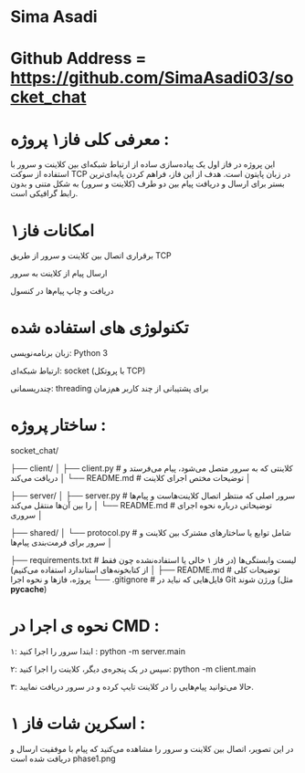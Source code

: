 # Sima Asadi
# Github Address = https://github.com/SimaAsadi03/socket_chat


# معرفی کلی فاز۱ پروژه : 
این پروژه در فاز اول یک پیاده‌سازی ساده از ارتباط شبکه‌ای بین کلاینت و سرور با استفاده از سوکت TCP در زبان پایتون است.
هدف از این فاز، فراهم کردن پایه‌ای‌ترین بستر برای ارسال و دریافت پیام بین دو طرف (کلاینت و سرور) به شکل متنی و بدون رابط گرافیکی است.

# امکانات فاز۱
برقراری اتصال بین کلاینت و سرور از طریق TCP

ارسال پیام از کلاینت به سرور

دریافت و چاپ پیام‌ها در کنسول


# تکنولوژی های استفاده شده 

زبان برنامه‌نویسی: Python 3

ارتباط شبکه‌ای: socket (با پروتکل TCP)

چندریسمانی: threading برای پشتیبانی از چند کاربر هم‌زمان

# ساختار پروژه :
socket_chat/

├── client/
│   ├── client.py              # کلاینتی که به سرور متصل می‌شود، پیام می‌فرستد و دریافت می‌کند
│   └── README.md              # توضیحات مختص اجرای کلاینت
│




├── server/
│   ├── server.py              # سرور اصلی که منتظر اتصال کلاینت‌هاست و پیام‌ها را بین آن‌ها منتقل می‌کند
│   └── README.md              # توضیحاتی درباره نحوه اجرای سروری
│



├── shared/
│   └── protocol.py            #  شامل توابع یا ساختارهای مشترک بین کلاینت و سرور برای فرمت‌بندی پیام‌ها
│


├── requirements.txt           # لیست وابستگی‌ها (در فاز ۱ خالی یا استفاده‌نشده چون فقط از کتابخونه‌های استاندارد استفاده می‌کنیم)
│
├── README.md                  # توضیحات کلی پروژه، فازها و نحوه اجرا
└── .gitignore                 # فایل‌هایی که نباید در Git ورژن شوند (مثل __pycache__)


# نحوه ی اجرا در CMD :

۱: ابتدا سرور را اجرا کنید :    python -m server.main

۲: سپس در یک پنجره‌ی دیگر، کلاینت را اجرا کنید:  python -m client.main

۳: حالا می‌توانید پیام‌هایی را در کلاینت تایپ کرده و در سرور دریافت نمایید.

# اسکرین شات فاز ۱ :

در این تصویر، اتصال بین کلاینت و سرور را مشاهده می‌کنید که پیام با موفقیت ارسال و دریافت شده است phase1.png






